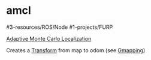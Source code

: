 # amcl
#3-resources/ROS/Node #1-projects/FURP 

[Adaptive Monte Carlo Localization](https://github.com/FURP-2023-2024/Zaihong_Weekly_Log/blob/main/Notes/Adaptive%20Monte%20Carlo%20Localization.md)

Creates a [Transform](https://github.com/FURP-2023-2024/Zaihong_Weekly_Log/blob/main/Notes/Transform.md) from map to odom (see [Gmapping](https://github.com/FURP-2023-2024/Zaihong_Weekly_Log/blob/main/Notes/Gmapping.md))

